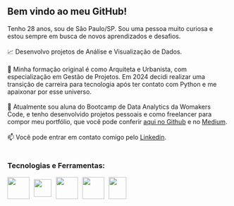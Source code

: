 ## Bem vindo ao meu GitHub!

Tenho 28 anos, sou de São Paulo/SP. Sou uma pessoa muito curiosa e estou sempre em busca de novos aprendizados e desafios.
<br></br>
:chart_with_upwards_trend: Desenvolvo projetos de Análise e Visualização de Dados.<br></br>
:triangular_ruler: Minha formação original é como Arquiteta e Urbanista, com especialização em Gestão de Projetos. Em 2024 decidi realizar uma transição de carreira para tecnologia após ter contato com Python e me apaixonar por esse universo.<br></br>
:book: Atualmente sou aluna do Bootcamp de Data Analytics da Womakers Code, e tenho desenvolvido projetos pessoais e como freelancer para compor meu portfólio, que você pode conferir [aqui no Github](https://github.com/anandaviana?tab=repositories) e no [Medium](https://medium.com/@anandadsv "Medium"). <br></br>
:mailbox: Você pode entrar em contato comigo pelo [Linkedin](https://www.linkedin.com/in/ananda-viana-86ba2815a/ "Linkedin"). <br></br>

### Tecnologias e Ferramentas:
<div style="display: flex; align-items: center; gap: 10px;">
   <img src="https://cdn.jsdelivr.net/gh/devicons/devicon@latest/icons/python/python-original.svg" width="50" height="50/> Python
  <img src="https://cdn.jsdelivr.net/gh/devicons/devicon@latest/icons/pandas/pandas-original-wordmark.svg" width="50" height="50" />
  <img src="https://cdn.jsdelivr.net/gh/devicons/devicon@latest/icons/numpy/numpy-original-wordmark.svg" width="40" height="40" />
  <img src="https://cdn.jsdelivr.net/gh/devicons/devicon@latest/icons/matplotlib/matplotlib-original-wordmark.svg" width="50" height="50" />
  <img src="https://cdn.jsdelivr.net/gh/devicons/devicon@latest/icons/git/git-plain-wordmark.svg" width="50" height="50" />
  <img src="https://cdn.jsdelivr.net/gh/devicons/devicon@latest/icons/github/github-original-wordmark.svg" width="40" height="50" />
</div>
